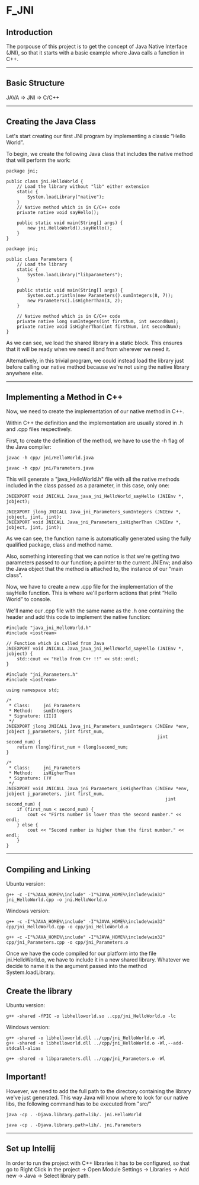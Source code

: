 # F_JNI



## Introduction

The porpouse of this project is to get the concept of Java Native Interface (JNI), so that it starts with a basic 
example where Java calls a function in C++.

***

## Basic Structure

JAVA => JNI => C/C++

***

## Creating the Java Class
Let's start creating our first JNI program by implementing a classic “Hello World”.

To begin, we create the following Java class that includes the native method that will perform the work:

```
package jni;

public class jni.HelloWorld {
    // Load the library without "lib" either extension
    static {
        System.loadLibrary("native");
    }
    // Native method which is in C/C++ code
    private native void sayHello();

    public static void main(String[] args) {
        new jni.HelloWorld().sayHello();
    }
}
```
```
package jni;

public class Parameters {
    // Load the library
    static {
        System.loadLibrary("libparameters");
    }

    public static void main(String[] args) {
        System.out.println(new Parameters().sumIntegers(8, 7));
        new Parameters().isHigherThan(3, 2);
    }

    // Native method which is in C/C++ code
    private native long sumIntegers(int firstNum, int secondNum);
    private native void isHigherThan(int firstNum, int secondNum);
}
```

As we can see, we load the shared library in a static block. This ensures that it will be ready when we need it and from wherever we need it.

Alternatively, in this trivial program, we could instead load the library just before calling our native method because we're not using the native library anywhere else.

***

## Implementing a Method in C++
Now, we need to create the implementation of our native method in C++.

Within C++ the definition and the implementation are usually stored in .h and .cpp files respectively.

First, to create the definition of the method, we have to use the -h flag of the Java compiler:

```
javac -h cpp/ jni/HelloWorld.java
```
```
javac -h cpp/ jni/Parameters.java
```

This will generate a "java_HelloWorld.h" file with all the native methods included in the class passed as a parameter, in 
this case, only one:

```
JNIEXPORT void JNICALL Java_java_jni_HelloWorld_sayHello (JNIEnv *, jobject);

```
```
JNIEXPORT jlong JNICALL Java_jni_Parameters_sumIntegers (JNIEnv *, jobject, jint, jint);
JNIEXPORT void JNICALL Java_jni_Parameters_isHigherThan (JNIEnv *, jobject, jint, jint);
```

As we can see, the function name is automatically generated using the fully qualified package, class and method name.

Also, something interesting that we can notice is that we're getting two parameters passed to our function; a pointer to
the current JNIEnv; and also the Java object that the method is attached to, the instance of our "main class".

Now, we have to create a new .cpp file for the implementation of the sayHello function. This is where we'll perform 
actions that print “Hello World” to console.

We'll name our .cpp file with the same name as the .h one containing the header and add this code to implement the 
native function:

```
#include "java_jni_HelloWorld.h"
#include <iostream>

// Function which is called from Java
JNIEXPORT void JNICALL Java_java_jni_HelloWorld_sayHello (JNIEnv *, jobject) {
    std::cout << "Hello from C++ !!" << std::endl;
}
```
```
#include "jni_Parameters.h"
#include <iostream>

using namespace std;

/*
 * Class:     jni_Parameters
 * Method:    sumIntegers
 * Signature: (II)I
 */
JNIEXPORT jlong JNICALL Java_jni_Parameters_sumIntegers (JNIEnv *env, jobject j_parameters, jint first_num,
                                                         jint second_num) {
    return (long)first_num + (long)second_num;
}

/*
 * Class:     jni_Parameters
 * Method:    isHigherThan
 * Signature: ()V
 */
JNIEXPORT void JNICALL Java_jni_Parameters_isHigherThan (JNIEnv *env, jobject j_parameters, jint first_num,
                                                            jint second_num) {
    if (first_num < second_num) {
        cout << "Firts number is lower than the second number." << endl;
    } else {
        cout << "Second number is higher than the first number." << endl;
    }
}
```

***

## Compiling and Linking

Ubuntu version: 
```
g++ -c -I"%JAVA_HOME%\include" -I"%JAVA_HOME%\include\win32" jni_HelloWorld.cpp -o jni.HelloWorld.o
```

Windows version:
```
g++ -c -I"%JAVA_HOME%\include" -I"%JAVA_HOME%\include\win32" cpp/jni_HelloWorld.cpp -o cpp/jni_HelloWorld.o
```
```
g++ -c -I"%JAVA_HOME%\include" -I"%JAVA_HOME%\include\win32" cpp/jni_Parameters.cpp -o cpp/jni_Parameters.o
```

Once we have the code compiled for our platform into the file jni.HelloWorld.o, we have to include it in a new shared 
library. Whatever we decide to name it is the argument passed into the method System.loadLibrary.

## Create the library
Ubuntu version:
```
g++ -shared -fPIC -o libhelloworld.so ..cpp/jni_HelloWorld.o -lc
```

Windows version:
```
g++ -shared -o libhelloworld.dll ../cpp/jni_HelloWorld.o -Wl
g++ -shared -o libhelloworld.dll ../cpp/jni_HelloWorld.o -Wl,--add-stdcall-alias
```
```
g++ -shared -o libparameters.dll ../cpp/jni_Parameters.o -Wl
```

## Important!
However, we need to add the full path to the directory containing the library we've just generated. This way Java will
know where to look for our native libs, the following command has to be executed from "src/"
```
java -cp . -Djava.library.path=lib/. jni.HelloWorld
```
```
java -cp . -Djava.library.path=lib/. jni.Parameters
```

***

## Set up Intellij
In order to run the project with C++ libraries it has to be configured, so that go to Right Click in the project -> 
Open Module Settings -> Libraries -> Add new -> Java -> Select library path.